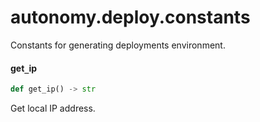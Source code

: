 <a id="autonomy.deploy.constants"></a>

# autonomy.deploy.constants

Constants for generating deployments environment.

<a id="autonomy.deploy.constants.get_ip"></a>

#### get`_`ip

```python
def get_ip() -> str
```

Get local IP address.


